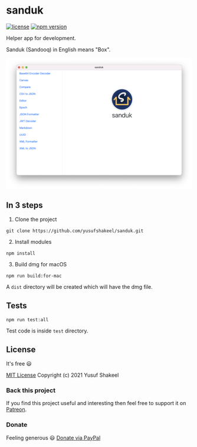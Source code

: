 # sanduk

[![license](https://img.shields.io/badge/license-MIT-blue.svg)](https://github.com/yusufshakeel/sanduk)
[![npm version](https://img.shields.io/badge/npm-0.29.0-blue.svg)](https://www.npmjs.com/package/sanduk)

Helper app for development.

Sanduk (Sandooq) in English means "Box".

![sanduk image - macOS](./resources/sanduk-macos-light-v0.27.1.png)

## In 3 steps

1. Clone the project

```
git clone https://github.com/yusufshakeel/sanduk.git
```

2. Install modules

```
npm install
```

3. Build dmg for macOS

```
npm run build:for-mac
```

A `dist` directory will be created which will have the dmg file.

## Tests

```
npm run test:all
```

Test code is inside `test` directory.

## License

It's free :smiley:

[MIT License](https://github.com/yusufshakeel/sanduk/blob/master/LICENSE) Copyright (c) 2021 Yusuf Shakeel

### Back this project

If you find this project useful and interesting then feel free to support it on [Patreon](https://www.patreon.com/yusufshakeel).

### Donate

Feeling generous :smiley: [Donate via PayPal](https://www.paypal.me/yusufshakeel)
